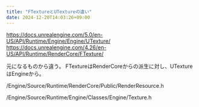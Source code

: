 ```yaml
---
title: "FTextureとUTextureの違い"
date: 2024-12-20T14:03:26+09:00
---
```

https://docs.unrealengine.com/5.0/en-US/API/Runtime/Engine/Engine/UTexture/
https://docs.unrealengine.com/4.26/en-US/API/Runtime/RenderCore/FTexture/

元になるものから違う。
FTextureはRenderCoreからの派生に対し、UTextureはEngineから。

/Engine/Source/Runtime/RenderCore/Public/RenderResource.h

/Engine/Source/Runtime/Engine/Classes/Engine/Texture.h
